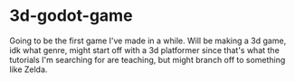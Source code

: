 # 3d-godot-game

Going to be the first game I've made in a while. Will be making a 3d game, idk what genre, might start off with a 3d platformer since that's what the tutorials I'm searching for are teaching, but might branch off to something like Zelda.